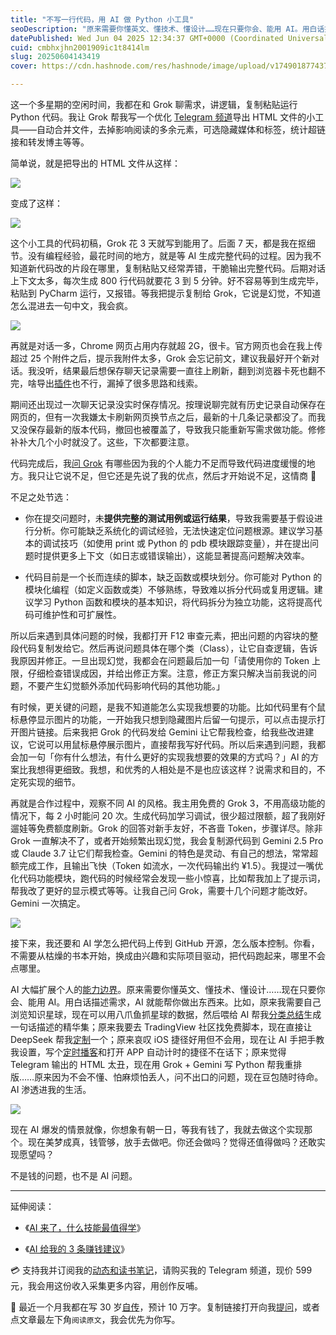 ```yaml
---
title: "不写一行代码，用 AI 做 Python 小工具"
seoDescription: "原来需要你懂英文、懂技术、懂设计……现在只要你会、能用 AI。用白话描述需求，AI 就能帮你做出东西来。AI 渗透进我的生活。"
datePublished: Wed Jun 04 2025 12:34:37 GMT+0000 (Coordinated Universal Time)
cuid: cmbhxjhn2001909ic1t8414lm
slug: 20250604143419
cover: https://cdn.hashnode.com/res/hashnode/image/upload/v1749018774371/13db9660-e8c6-426a-9b13-1ba158a30e4b.png

---
```


这一个多星期的空闲时间，我都在和 Grok 聊需求，讲逻辑，复制粘贴运行 Python 代码。我让 Grok 帮我写一个优化 [Telegram 频道](https://mp.weixin.qq.com/s/u9sg3KBe9k3L3oOUZcRd5w)导出 HTML 文件的小工具——自动合并文件，去掉影响阅读的多余元素，可选隐藏媒体和标签，统计超链接和转发博主等等。

简单说，就是把导出的 HTML 文件从这样：

![](https://cdn.hashnode.com/res/hashnode/image/upload/v1749018789731/0dd00789-dba1-49db-b48b-fde81e2abfa5.png)

变成了这样：

![](https://cdn.hashnode.com/res/hashnode/image/upload/v1749018802339/2803d337-0797-4b01-94fc-ed5d49f8c31a.png)

这个小工具的代码初稿，Grok 花 3 天就写到能用了。后面 7 天，都是我在抠细节。没有编程经验，最花时间的地方，就是等 AI 生成完整代码的过程。因为我不知道新代码改的片段在哪里，复制粘贴又经常弄错，干脆输出完整代码。后期对话上下文太多，每次生成 800 行代码就要花 3 到 5 分钟。好不容易等到生成完毕，粘贴到 PyCharm 运行，又报错。等我把提示复制给 Grok，它说是幻觉，不知道怎么混进去一句中文，我会疯。

![](https://cdn.hashnode.com/res/hashnode/image/upload/v1749018815778/06272268-a66c-4f05-aac4-77531fec2ea7.png)

再就是对话一多，Chrome 网页占用内存就超 2G，很卡。官方网页也会在我上传超过 25 个附件之后，提示我附件太多，Grok 会忘记前文，建议我最好开个新对话。我没听，结果最后想保存聊天记录需要一直往上刷新，翻到浏览器卡死也翻不完，啥导出[插件](https://chromewebstore.google.com/detail/grok-%E8%81%8A%E5%A4%A9%E5%AF%BC%E5%87%BA%E5%99%A8/jnnlkkaidhngedlkogmbhodjlegcdggb?hl=zh-CN&utm_source=ext_sidebar)也不行，漏掉了很多思路和线索。

期间还出现过一次聊天记录没实时保存情况。按理说聊完就有历史记录自动保存在网页的，但有一次我嫌太卡刷新网页换节点之后，最新的十几条记录都没了。而我又没保存最新的版本代码，撤回也被覆盖了，导致我只能重新写需求做功能。修修补补大几个小时就没了。这些，下次都要注意。

代码完成后，我[问 Grok](https://mp.weixin.qq.com/s/pfETlm9E01NoqBnumr6mJg) 有哪些因为我的个人能力不足而导致代码进度缓慢的地方。我只让它说不足，但它还是先说了我的优点，然后才开始说不足，这情商 🤣

不足之处节选：

* 你在提交问题时，未**提供完整的测试用例或运行结果**，导致我需要基于假设进行分析。你可能缺乏系统化的调试经验，无法快速定位问题根源。建议学习基本的调试技巧（如使用 print 或 Python 的 pdb 模块跟踪变量），并在提出问题时提供更多上下文（如日志或错误输出），这能显著提高问题解决效率。
    
* 代码目前是一个长而连续的脚本，缺乏函数或模块划分。你可能对 Python 的模块化编程（如定义函数或类）不够熟练，导致难以拆分代码或复用逻辑。建议学习 Python 函数和模块的基本知识，将代码拆分为独立功能，这将提高代码可维护性和可扩展性。
    

所以后来遇到具体问题的时候，我都打开 F12 审查元素，把出问题的内容块的整段代码复制发给它。然后再说问题具体在哪个类（Class），让它自查逻辑，告诉我原因并修正。一旦出现幻觉，我都会在问题最后加一句「请使用你的 Token 上限，仔细检查错误成因，并给出修正方案。注意，修正方案只解决当前我说的问题，不要产生幻觉额外添加代码影响代码的其他功能。」

有时候，更关键的问题，是我不知道能怎么实现我想要的功能。比如代码里有个鼠标悬停显示图片的功能，一开始我只想到隐藏图片后留一句提示，可以点击提示打开图片链接。后来我把 Grok 的代码发给 Gemini 让它帮我检查，给我些改进建议，它说可以用鼠标悬停展示图片，直接帮我写好代码。所以后来遇到问题，我都会加一句「你有什么想法，有什么更好的实现我想要的效果的方式吗？」AI 的方案比我想得更细致。我想，和优秀的人相处是不是也应该这样？说需求和目的，不定死实现的细节。

再就是合作过程中，观察不同 AI 的风格。我主用免费的 Grok 3，不用高级功能的情况下，每 2 小时能问 20 次。生成代码加学习调试，很少超过限额，超了我刚好遛娃等免费额度刷新。Grok 的回答对新手友好，不吝啬 Token，步骤详尽。除非 Grok 一直解决不了，或者开始频繁出现幻觉，我会复制源代码到 Gemini 2.5 Pro 或 Claude 3.7 让它们帮我检查。Gemini 的特色是灵动、有自己的想法，常常超额完成工作，且输出飞快（Token 如流水，一次代码输出约 ¥1.5）。我提过一嘴优化代码功能模块，跑代码的时候经常会发现一些小惊喜，比如帮我加上了提示词，帮我改了更好的显示模式等等。让我自己问 Grok，需要十几个问题才能改好。Gemini 一次搞定。

![](https://cdn.hashnode.com/res/hashnode/image/upload/v1749018828664/49e36585-47e6-4acc-a7a0-6df4a741ccc2.png)

接下来，我还要和 AI 学怎么把代码上传到 GitHub 开源，怎么版本控制。你看，不需要从枯燥的书本开始，换成由兴趣和实际项目驱动，把代码跑起来，哪里不会点哪里。

AI 大幅扩展个人的[能力边界](https://superhuang.feishu.cn/wiki/CBBPwvgEuicVhFkx0s7cPmhpn4e)。原来需要你懂英文、懂技术、懂设计……现在只要你会、能用 AI。用白话描述需求，AI 就能帮你做出东西来。比如，原来我需要自己浏览知识星球，现在可以用八爪鱼抓星球的数据，然后喂给 AI 帮我[分类总结](https://mp.weixin.qq.com/s/Mm5JMTfgT3SKrQ5z8pWmmw)生成一句话描述的精华集；原来我要去 TradingView 社区找免费脚本，现在直接让 DeepSeek 帮我[定制](https://weibo.com/5262225303/PbaV43jiz)一个；原来哀叹 iOS 捷径好用但不会用，现在让 AI 手把手教我设置，写个[定时播客](https://weibo.com/5262225303/P8jnBcy3I)和打开 APP 自动计时的捷径不在话下；原来觉得 Telegram 输出的 HTML 太丑，现在用 Grok + Gemini 写 Python 帮我重排版……原来因为不会不懂、怕麻烦怕丢人，问不出口的问题，现在豆包随时待命。AI 渗透进我的生活。

![](https://cdn.hashnode.com/res/hashnode/image/upload/v1749018833302/6e4e10d7-ba32-43ea-97b5-de01882d2f7f.jpeg)

现在 AI 爆发的情景就像，你想象有朝一日，等我有钱了，我就去做这个实现那个。现在美梦成真，钱管够，放手去做吧。你还会做吗？觉得还值得做吗？还敢实现愿望吗？

不是钱的问题，也不是 AI 问题。

---

延伸阅读：

* 《[AI 来了，什么技能最值得学](https://mp.weixin.qq.com/s/ifldCMLTSb1Ir-qcyoa5rw?poc_token=HHqgP2ijNlu9itvafU7F3MfAin21ZtY2hMLGKdny)》
    
* 《[AI 给我的 3 条赚钱建议](https://mp.weixin.qq.com/s/pfETlm9E01NoqBnumr6mJg)》
    

💳 支持我并订阅我的[动态和读书笔记](https://mp.weixin.qq.com/s/u9sg3KBe9k3L3oOUZcRd5w)，请购买我的 Telegram 频道，现价 599 元，我会用这份收入采集更多内容，用创作反哺。

📖 最近一个月我都在写 30 岁[自传](https://mp.weixin.qq.com/s?__biz=MzI3MzU5MDA1OQ==&mid=2247488741&idx=1&sn=3aca11b2f15bcb82156b45c8a69ae937&chksm=eb21a6a1dc562fb7bbf6242bc1a68995eba7b560a49627ac031e129b33aa29a624896186a2a3#rd)，预计 10 万字。复制链接打开向我[提问](https://wj.qq.com/s2/15897499/4fe9/)，或者点文章最左下角`阅读原文`，我会优先为你写。